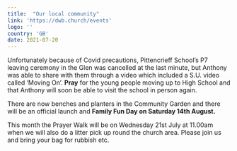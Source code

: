 ```yaml
---
title:  "Our local community"
link: 'https://dwb.church/events'
logo: ''
country: 'GB'
date: 2021-07-20
---
```

Unfortunately because of Covid precautions, Pittencrieff School’s P7 leaving ceremony in the Glen was cancelled at the last minute, but Anthony was able to share with them through a video which included a S.U. video called ‘Moving On’.  **Pray** for the young people moving up to High School and that Anthony will soon be able to visit the school in person again.

There are now benches and planters in the Community Garden and there will be an official launch and **Family Fun Day on Saturday 14th August.**

This month the Prayer Walk will be on Wednesday 21st July at 11.00am when we will also do a litter pick up round the church area. Please join us and bring your bag for rubbish etc.